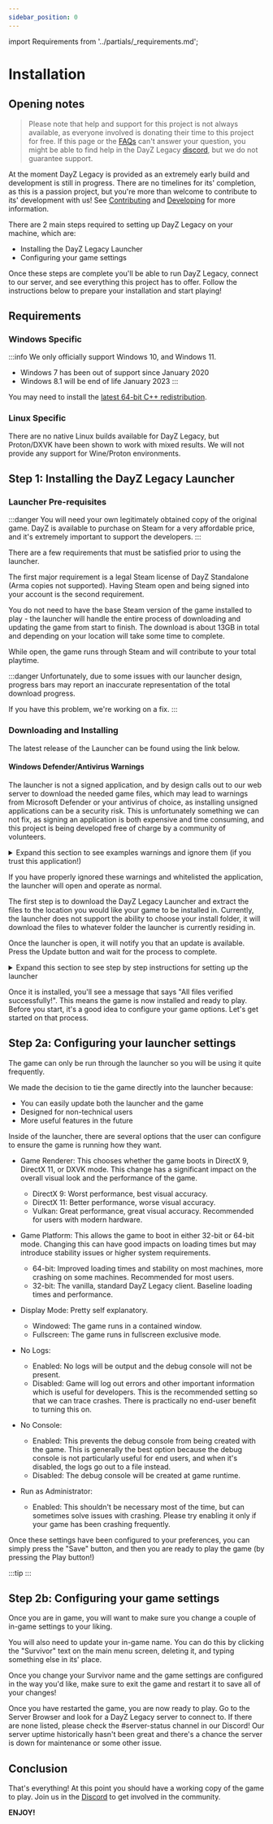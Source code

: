 ```yaml
---
sidebar_position: 0
---
```

import Requirements from '../partials/_requirements.md';

# Installation

## Opening notes

> Please note that help and support for this project is not always available, as everyone involved is donating their time to this project for free. If this page or the [FAQs](/docs/faq) can't answer your question, you might be able to find help in the DayZ Legacy [discord](https://discord.gg/2JBx9pBKEk), but we do not guarantee support.

At the moment DayZ Legacy is provided as an extremely early build and development is still in progress. There are no timelines for its' completion, as this is a passion project, but you're more than welcome to contribute to its' development with us! See [Contributing](/docs/category/contributing) and [Developing](/docs/category/developing) for more information.

<!-- Additionally, if you'd like to see a video copy of this installation, there is a guide available [on YouTube](https://www.youtube.com/watch?v=p8I9NfuZOgE) that you can follow along with. -->

There are 2 main steps required to setting up DayZ Legacy on your machine, which are:

- Installing the DayZ Legacy Launcher
- Configuring your game settings

Once these steps are complete you'll be able to run DayZ Legacy, connect to our server, and see everything this project has to offer. Follow the instructions below to prepare your installation and start playing!

## Requirements

<Requirements/>

### Windows Specific

:::info
We only officially support Windows 10, and Windows 11.

- Windows 7 has been out of support since January 2020
- Windows 8.1 will be end of life January 2023
:::

You may need to install the [latest 64-bit C++ redistribution](https://aka.ms/vs/17/release/vc_redist.x64.exe).

### Linux Specific

There are no native Linux builds available for DayZ Legacy, but Proton/DXVK have been shown to work with mixed results. We will not provide any support for Wine/Proton environments.

## Step 1: Installing the DayZ Legacy Launcher

### Launcher Pre-requisites

:::danger
You will need your own legitimately obtained copy of the original game. DayZ is available to purchase on Steam for a very affordable price, and it's extremely important to support the developers. 
:::

There are a few requirements that must be satisfied prior to using the launcher.

The first major requirement is a legal Steam license of DayZ Standalone (Arma copies not supported). Having Steam open and being signed into your account is the second requirement. 

You do not need to have the base Steam version of the game installed to play - the launcher will handle the entire process of downloading and updating the game from start to finish. 
The download is about 13GB in total and depending on your location will take some time to complete.

While open, the game runs through Steam and will contribute to your total playtime. 

<!-- The Launcher depends on WebView2, which has been shipping on Windows 10+ since April 2018. If for some reason you still don't have it and have been keeping your PC up to date, you can explicitly download it here https://developer.microsoft.com/en-us/microsoft-edge/webview2/ -->

:::danger
Unfortunately, due to some issues with our launcher design, progress bars may report an inaccurate representation of the total download progress. 

If you have this problem, we're working on a fix. 
:::

### Downloading and Installing

The latest release of the Launcher can be found using the link below.

<div className="row markdownMarginBottom">
    <div className="col col--4">
        <LauncherDownloadLink />
    </div>
</div>

#### Windows Defender/Antivirus Warnings

The launcher is not a signed application, and by design calls out to our web server to download the needed game files, which may lead to warnings from Microsoft Defender or your antivirus of choice, as installing unsigned applications can be a security risk. This is unfortunately something we can not fix, as signing an application is both expensive and time consuming, and this project is being developed free of charge by a community of volunteers.

<!-- If you trust this application even without the signature, some screenshots of how to pass through the most common warnings can be found below. If you have some technical experience, and would prefer to build this application from the source yourself to avoid these errors, then take a look at the [project README instructions](https://github.com/open-goal/jak-project#setting-up-a-development-environment) instead. Support for this however is outside the scope of this document. -->

<details>
  <summary>Expand this section to see examples warnings and ignore them (if you trust this application!)</summary>
  <div>

![The first warning](./img/executable_warning.png)
![Windows Defender SmartScreen hides the skip button](./img/windows_defender_warning.png)
![Run anyway if you trust this application](./img/windows_defender_run_anyway.png)

  </div>
</details>

If you have properly ignored these warnings and whitelisted the application, the launcher will open and operate as normal.





The first step is to download the DayZ Legacy Launcher and extract the files to the location you would like your game to be installed in. Currently, the launcher does not support the ability to choose your install folder, it will download the files to whatever folder the launcher is currently residing in.

Once the launcher is open, it will notify you that an update is available. Press the Update button and wait for the process to complete. 

<details>
  <summary>Expand this section to see step by step instructions for setting up the launcher</summary>
  <div>

![Download the Launcher from our website](./img/imgburn_read.png)
![Choose a folder and open the launcher](./img/imgburn_read_confirm.png)
![Press the Update button](./img/imgburn_read_in_progress.png)
![Wait some time for the update to complete](./img/imgburn_read_finished.png)
![The game is now installed and ready to play](./img/imgburn_operation_completed.png)

  </div>
</details>

Once it is installed, you'll see a message that says "All files verified successfully!". This means the game is now installed and ready to play. Before you start, it's a good idea to configure your game options. Let's get started on that process.

## Step 2a: Configuring your launcher settings

The game can only be run through the launcher so you will be using it quite frequently. 

We made the decision to tie the game directly into the launcher because:

- You can easily update both the launcher and the game
- Designed for non-technical users
- More useful features in the future

Inside of the launcher, there are several options that the user can configure to ensure the game is running how they want. 

- Game Renderer: This chooses whether the game boots in DirectX 9, DirectX 11, or DXVK mode. This change has a significant impact on the overall visual look and the performance of the game.
  - DirectX 9: Worst performance, best visual accuracy. 
  - DirectX 11: Better performance, worse visual accuracy.
  - Vulkan: Great performance, great visual accuracy. Recommended for users with modern hardware.

- Game Platform: This allows the game to boot in either 32-bit or 64-bit mode. Changing this can have good impacts on loading times but may introduce stability issues or higher system requirements.
  - 64-bit: Improved loading times and stability on most machines, more crashing on some machines. Recommended for most users.
  - 32-bit: The vanilla, standard DayZ Legacy client. Baseline loading times and performance.

- Display Mode: Pretty self explanatory.
  - Windowed: The game runs in a contained window.
  - Fullscreen: The game runs in fullscreen exclusive mode.

- No Logs:
  - Enabled: No logs will be output and the debug console will not be present.
  - Disabled: Game will log out errors and other important information which is useful for developers. This is the recommended setting so that we can trace crashes. There is practically no end-user benefit to turning this on. 

- No Console: 
  - Enabled: This prevents the debug console from being created with the game. This is generally the best option because the debug console is not particularly useful for end users, and when it's disabled, the logs go out to a file instead.
  - Disabled: The debug console will be created at game runtime.

- Run as Administrator:
  - Enabled: This shouldn't be necessary most of the time, but can sometimes solve issues with crashing. Please try enabling it only if your game has been crashing frequently. 

Once these settings have been configured to your preferences, you can simply press the "Save" button, and then you are ready to play the game (by pressing the Play button!)

:::tip 
:::

## Step 2b: Configuring your game settings 

Once you are in game, you will want to make sure you change a couple of in-game settings to your liking. 

You will also need to update your in-game name. You can do this by clicking the "Survivor" text on the main menu screen, deleting it, and typing something else in its' place.  

Once you change your Survivor name and the game settings are configured in the way you'd like, make sure to exit the game and restart it to save all of your changes! 

Once you have restarted the game, you are now ready to play. Go to the Server Browser and look for a DayZ Legacy server to connect to. If there are none listed, please check the #server-status channel in our Discord! Our server uptime historically hasn't been great and there's a chance the server is down for maintenance or some other issue. 

## Conclusion

That's everything! At this point you should have a working copy of the game to play. Join us in the [Discord](https://discord.gg/2JBx9pBKEk) to get involved in the community.

**ENJOY!**
